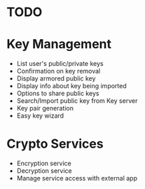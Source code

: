 TODO
===
Key Management
==
 * List user's public/private keys
 * Confirmation on key removal
 * Display armored public key
 * Display info about key being imported
 * Options to share public keys
 * Search/Import public key from Key server
 * Key pair generation
 * Easy key wizard

Crypto Services
==
 * Encryption service
 * Decryption service
 * Manage service access with external app